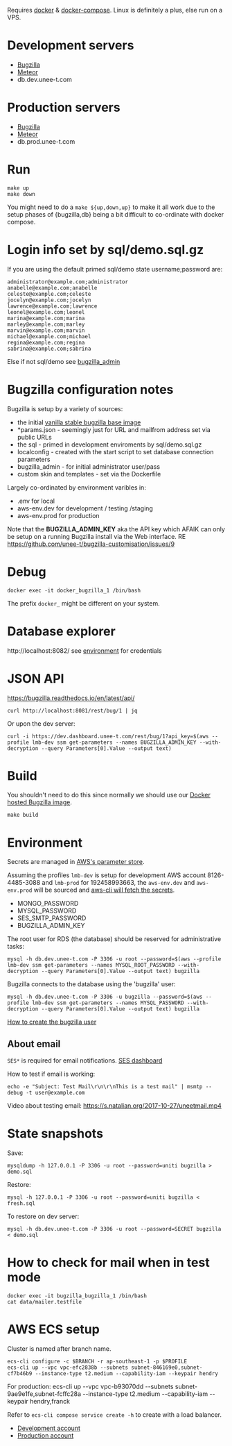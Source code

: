 Requires [docker](https://www.docker.com/) &
[docker-compose](https://docs.docker.com/compose/). Linux is definitely a plus, else run on a VPS.

# Development servers

* [Bugzilla](https://dev.dashboard.unee-t.com)
* [Meteor](https://dev.case.unee-t.com)
* db.dev.unee-t.com

# Production servers

* [Bugzilla](https://dashboard.unee-t.com)
* [Meteor](https://case.unee-t.com)
* db.prod.unee-t.com

# Run

	make up
	make down

You might need to do a `make ${up,down,up}` to make it all work due to the
setup phases of {bugzilla,db} being a bit difficult to co-ordinate with docker compose.

# Login info set by sql/demo.sql.gz

If you are using the default primed sql/demo state username;password are:

	administrator@example.com;administrator
	anabelle@example.com;anabelle
	celeste@example.com;celeste
	jocelyn@example.com;jocelyn
	lawrence@example.com;lawrence
	leonel@example.com;leonel
	marina@example.com;marina
	marley@example.com;marley
	marvin@example.com;marvin
	michael@example.com;michael
	regina@example.com;regina
	sabrina@example.com;sabrina

Else if not sql/demo see [bugzilla_admin](bugzilla_admin)

# Bugzilla configuration notes

Bugzilla is setup by a variety of sources:

* the initial [vanilla stable bugzilla base image](https://github.com/unee-t/bugzilla)
* \*params.json - seemingly just for URL and mailfrom address set via public URLs
* the sql - primed in development enviroments by sql/demo.sql.gz
* localconfig - created with the start script to set database connection parameters
* bugzilla_admin - for initial administrator user/pass
* custom skin and templates - set via the Dockerfile

Largely co-ordinated by environment varibles in:

* .env for local
* aws-env.dev for development / testing /staging
* aws-env.prod for production

Note that the **BUGZILLA_ADMIN_KEY** aka the API key which AFAIK can only be
setup on a running Bugzilla install via the Web interface. RE https://github.com/unee-t/bugzilla-customisation/issues/9

# Debug

	docker exec -it docker_bugzilla_1 /bin/bash

The prefix `docker_` might be different on your system.

# Database explorer

http://localhost:8082/ see [environment](.env) for credentials

# JSON API

<https://bugzilla.readthedocs.io/en/latest/api/>

	curl http://localhost:8081/rest/bug/1 | jq

Or upon the dev server:

	curl -i https://dev.dashboard.unee-t.com/rest/bug/1?api_key=$(aws --profile lmb-dev ssm get-parameters --names BUGZILLA_ADMIN_KEY --with-decryption --query Parameters[0].Value --output text)

# Build

You shouldn't need to do this since normally we should use our [Docker hosted Bugzilla image](https://hub.docker.com/r/uneet/).

	make build

# Environment

Secrets are managed in [AWS's parameter
store](https://ap-southeast-1.console.aws.amazon.com/ec2/v2/home?region=ap-southeast-1#Parameters:sort=Name).

Assuming the profiles `lmb-dev` is setup for development AWS account
8126-4485-3088 and `lmb-prod` for 192458993663, the `aws-env.dev` and
`aws-env.prod` will be sourced and [aws-cli will fetch the secrets](https://github.com/aws/aws-cli/issues/2950).

* MONGO_PASSWORD
* MYSQL_PASSWORD
* SES_SMTP_PASSWORD
* BUGZILLA_ADMIN_KEY

The root user for RDS (the database) should be reserved for administrative tasks:

	mysql -h db.dev.unee-t.com -P 3306 -u root --password=$(aws --profile lmb-dev ssm get-parameters --names MYSQL_ROOT_PASSWORD --with-decryption --query Parameters[0].Value --output text) bugzilla

Bugzilla connects to the database using the 'bugzilla' user:

	mysql -h db.dev.unee-t.com -P 3306 -u bugzilla --password=$(aws --profile lmb-dev ssm get-parameters --names MYSQL_PASSWORD --with-decryption --query Parameters[0].Value --output text) bugzilla

[How to create the bugzilla user](https://github.com/unee-t/bugzilla-customisation/issues/15)

## About email

`SES*` is required for email notifications. [SES dashboard](https://us-west-2.console.aws.amazon.com/ses/home?region=us-west-2#dashboard:)

How to test if email is working:

	echo -e "Subject: Test Mail\r\n\r\nThis is a test mail" | msmtp --debug -t user@example.com

Video about testing email: https://s.natalian.org/2017-10-27/uneetmail.mp4

# State snapshots

Save:

	mysqldump -h 127.0.0.1 -P 3306 -u root --password=uniti bugzilla > demo.sql

Restore:

	mysql -h 127.0.0.1 -P 3306 -u root --password=uniti bugzilla < fresh.sql

To restore on dev server:

	mysql -h db.dev.unee-t.com -P 3306 -u root --password=SECRET bugzilla < demo.sql

# How to check for mail when in test mode

	docker exec -it bugzilla_bugzilla_1 /bin/bash
	cat data/mailer.testfile

# AWS ECS setup

Cluster is named after branch name.

	ecs-cli configure -c $BRANCH -r ap-southeast-1 -p $PROFILE
	ecs-cli up --vpc vpc-efc2838b --subnets subnet-846169e0,subnet-cf7b46b9 --instance-type t2.medium --capability-iam --keypair hendry

For production:
	ecs-cli up --vpc vpc-b93070dd --subnets subnet-9ae9e1fe,subnet-fcffc28a --instance-type t2.medium --capability-iam --keypair hendry,franck

Refer to `ecs-cli compose service create -h` to create with a load balancer.

* [Development account](https://812644853088.signin.aws.amazon.com/console)
* [Production account](https://192458993663.signin.aws.amazon.com/console)
